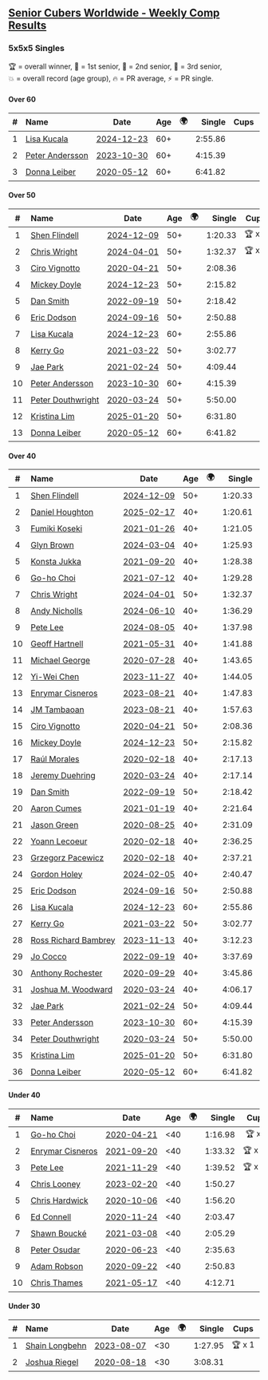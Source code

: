 <style>table {white-space: nowrap;}</style>
<link rel="stylesheet" type="text/css" href="/scw-comp/css/flags.css" />

## [Senior Cubers Worldwide - Weekly Comp Results](/scw-comp/results/)
### 5x5x5 Singles

<span style="white-space: nowrap;">🏆 = overall winner</span>, <span style="white-space: nowrap;">🥇 = 1st senior</span>, <span style="white-space: nowrap;">🥈 = 2nd senior</span>, <span style="white-space: nowrap;">🥉 = 3rd senior</span>, <span style="white-space: nowrap;">💥 = overall record (age group)</span>, <span style="white-space: nowrap;">🔥 = PR average</span>, <span style="white-space: nowrap;">⚡ = PR single</span>.

#### Over 60

| # | Name | Date | Age | 🌍 | Single | Cups | Medals | Achievements | Video |
| :--: | :-- | :--: | :--: | :--: | --: | :--: | :-- | :-- | :-- |
| 1 | [Lisa Kucala](../../persons/lisa_kucala/555.md) | [2024-12-23](../../results/2024-12-23/555.md) | 60+ | <i class="flag flag-US" /> | 2:55.86 |  | 🥉 x 1 | 💥 x 7, 🔥 x 4, ⚡ x 10 | [Desktop](https://www.facebook.com/events/611146718114819/permalink/613950114501146) / [Mobile](https://m.facebook.com/events/611146718114819?view=permalink&id=613950114501146) |
| 2 | [Peter Andersson](../../persons/peter_andersson/555.md) | [2023-10-30](../../results/2023-10-30/555.md) | 60+ | <i class="flag flag-SE" /> | 4:15.39 |  |  | 💥 x 2, 🔥 x 2, ⚡ x 2 | [Desktop](https://www.facebook.com/events/366558396032988/permalink/370587502296744) / [Mobile](https://m.facebook.com/events/366558396032988?view=permalink&id=370587502296744) |
| 3 | [Donna Leiber](../../persons/donna_leiber/555.md) | [2020-05-12](../../results/2020-05-12/555.md) | 60+ | <i class="flag flag-US" /> | 6:41.82 |  |  | 💥 x 1, ⚡ x 1 | [Desktop](https://www.facebook.com/events/276138643524223/permalink/278589523279135) / [Mobile](https://m.facebook.com/events/276138643524223?view=permalink&id=278589523279135) |

#### Over 50

| # | Name | Date | Age | 🌍 | Single | Cups | Medals | Achievements | Video |
| :--: | :-- | :--: | :--: | :--: | --: | :--: | :-- | :-- | :-- |
| 1 | [Shen Flindell](../../persons/shen_flindell/555.md) | [2024-12-09](../../results/2024-12-09/555.md) | 50+ | <i class="flag flag-AU" /> | 1:20.33 | 🏆 x 2 | 🥇 x 2, 🥈 x 9, 🥉 x 6 | 💥 x 3, 🔥 x 3, ⚡ x 4 | [Desktop](https://www.facebook.com/745394767/videos/1106123511146751) / [Mobile](https://m.facebook.com/745394767/videos/1106123511146751) |
| 2 | [Chris Wright](../../persons/chris_wright/555.md) | [2024-04-01](../../results/2024-04-01/555.md) | 50+ | <i class="flag flag-GB" /> | 1:32.37 | 🏆 x 1 | 🥇 x 2, 🥈 x 9, 🥉 x 1 | 💥 x 7, 🔥 x 3, ⚡ x 7 | [Desktop](https://www.facebook.com/events/3767623586842150/permalink/3775345312736644) / [Mobile](https://m.facebook.com/events/3767623586842150?view=permalink&id=3775345312736644) |
| 3 | [Ciro Vignotto](../../persons/ciro_vignotto/555.md) | [2020-04-21](../../results/2020-04-21/555.md) | 50+ | <i class="flag flag-IT" /> | 2:08.36 |  | 🥈 x 1, 🥉 x 2 | 🔥 x 2, ⚡ x 3 | [Desktop](https://www.facebook.com/ciro.vignotto/videos/10221784538578284) / [Mobile](https://m.facebook.com/ciro.vignotto/videos/10221784538578284) |
| 4 | [Mickey Doyle](../../persons/mickey_doyle/555.md) | [2024-12-23](../../results/2024-12-23/555.md) | 50+ | <i class="flag flag-US" /> | 2:15.82 |  | 🥈 x 4, 🥉 x 14 | 🔥 x 17, ⚡ x 14 | [Desktop](https://www.facebook.com/events/611146718114819/permalink/620251747204316) / [Mobile](https://m.facebook.com/events/611146718114819?view=permalink&id=620251747204316) |
| 5 | [Dan Smith](../../persons/dan_smith/555.md) | [2022-09-19](../../results/2022-09-19/555.md) | 50+ | <i class="flag flag-US" /> | 2:18.42 |  | 🥇 x 5, 🥈 x 21, 🥉 x 34 | 💥 x 1, 🔥 x 3, ⚡ x 3 | [Desktop](https://www.facebook.com/events/450657513693488/permalink/455553443203895) / [Mobile](https://m.facebook.com/events/450657513693488?view=permalink&id=455553443203895) |
| 6 | [Eric Dodson](../../persons/eric_dodson/555.md) | [2024-09-16](../../results/2024-09-16/555.md) | 50+ | <i class="flag flag-US" /> | 2:50.88 |  | 🥉 x 2 | 🔥 x 3, ⚡ x 2 | [Desktop](https://www.facebook.com/events/1169142974162460/permalink/1171315840611840) / [Mobile](https://m.facebook.com/events/1169142974162460?view=permalink&id=1171315840611840) |
| 7 | [Lisa Kucala](../../persons/lisa_kucala/555.md) | [2024-12-23](../../results/2024-12-23/555.md) | 60+ | <i class="flag flag-US" /> | 2:55.86 |  | 🥉 x 1 | 💥 x 7, 🔥 x 4, ⚡ x 10 | [Desktop](https://www.facebook.com/events/611146718114819/permalink/613950114501146) / [Mobile](https://m.facebook.com/events/611146718114819?view=permalink&id=613950114501146) |
| 8 | [Kerry Go](../../persons/kerry_go/555.md) | [2021-03-22](../../results/2021-03-22/555.md) | 50+ | <i class="flag flag-US" /> | 3:02.77 |  | 🥉 x 1 | 🔥 x 2, ⚡ x 2 | [Desktop](https://www.facebook.com/events/2537500386546221/permalink/2547142182248708) / [Mobile](https://m.facebook.com/events/2537500386546221?view=permalink&id=2547142182248708) |
| 9 | [Jae Park](../../persons/jae_park/555.md) | [2021-02-24](../../results/2021-02-24/555.md) | 50+ | <i class="flag flag-US" /> | 4:09.44 |  | 🥉 x 4 | 🔥 x 3, ⚡ x 7 | [Desktop](https://www.facebook.com/events/256148192722702/permalink/258882652449256) / [Mobile](https://m.facebook.com/events/256148192722702?view=permalink&id=258882652449256) |
| 10 | [Peter Andersson](../../persons/peter_andersson/555.md) | [2023-10-30](../../results/2023-10-30/555.md) | 60+ | <i class="flag flag-SE" /> | 4:15.39 |  |  | 💥 x 2, 🔥 x 2, ⚡ x 2 | [Desktop](https://www.facebook.com/events/366558396032988/permalink/370587502296744) / [Mobile](https://m.facebook.com/events/366558396032988?view=permalink&id=370587502296744) |
| 11 | [Peter Douthwright](../../persons/peter_douthwright/555.md) | [2020-03-24](../../results/2020-03-24/555.md) | 50+ | <i class="flag flag-CA" /> | 5:50.00 |  |  | ⚡ x 1 | [Desktop](https://www.facebook.com/events/5078365835514885/permalink/5098666160151519) / [Mobile](https://m.facebook.com/events/5078365835514885?view=permalink&id=5098666160151519) |
| 12 | [Kristina Lim](../../persons/kristina_lim/555.md) | [2025-01-20](../../results/2025-01-20/555.md) | 50+ | <i class="flag flag-US" /> | 6:31.80 |  |  | ⚡ x 1 | [Desktop](https://www.facebook.com/1045330593/videos/1599708930672605) / [Mobile](https://m.facebook.com/1045330593/videos/1599708930672605) |
| 13 | [Donna Leiber](../../persons/donna_leiber/555.md) | [2020-05-12](../../results/2020-05-12/555.md) | 60+ | <i class="flag flag-US" /> | 6:41.82 |  |  | 💥 x 1, ⚡ x 1 | [Desktop](https://www.facebook.com/events/276138643524223/permalink/278589523279135) / [Mobile](https://m.facebook.com/events/276138643524223?view=permalink&id=278589523279135) |

#### Over 40

| # | Name | Date | Age | 🌍 | Single | Cups | Medals | Achievements | Video |
| :--: | :-- | :--: | :--: | :--: | --: | :--: | :-- | :-- | :-- |
| 1 | [Shen Flindell](../../persons/shen_flindell/555.md) | [2024-12-09](../../results/2024-12-09/555.md) | 50+ | <i class="flag flag-AU" /> | 1:20.33 | 🏆 x 2 | 🥇 x 2, 🥈 x 9, 🥉 x 6 | 💥 x 3, 🔥 x 3, ⚡ x 4 | [Desktop](https://www.facebook.com/745394767/videos/1106123511146751) / [Mobile](https://m.facebook.com/745394767/videos/1106123511146751) |
| 2 | [Daniel Houghton](../../persons/daniel_houghton/555.md) | [2025-02-17](../../results/2025-02-17/555.md) | 40+ | <i class="flag flag-CH" /> | 1:20.61 | 🏆 x 60 | 🥇 x 62, 🥈 x 5, 🥉 x 1 | 💥 x 1, 🔥 x 9, ⚡ x 7 | [Desktop](https://www.facebook.com/events/932951942320656/permalink/936198465329337) / [Mobile](https://m.facebook.com/events/932951942320656?view=permalink&id=936198465329337) |
| 3 | [Fumiki Koseki](../../persons/fumiki_koseki/555.md) | [2021-01-26](../../results/2021-01-26/555.md) | 40+ | <i class="flag flag-JP" /> | 1:21.05 | 🏆 x 24 | 🥇 x 24 | 💥 x 7, 🔥 x 6, ⚡ x 4 | [Desktop](https://www.facebook.com/events/886756952081472/permalink/890724758351358) / [Mobile](https://m.facebook.com/events/886756952081472?view=permalink&id=890724758351358) |
| 4 | [Glyn Brown](../../persons/glyn_brown/555.md) | [2024-03-04](../../results/2024-03-04/555.md) | 40+ | <i class="flag flag-GB" /> | 1:25.93 | 🏆 x 2 | 🥇 x 3, 🥈 x 20, 🥉 x 9 | 🔥 x 10, ⚡ x 6 | [Desktop](https://www.facebook.com/events/3564311457163699/permalink/3566790463582465) / [Mobile](https://m.facebook.com/events/3564311457163699?view=permalink&id=3566790463582465) |
| 5 | [Konsta Jukka](../../persons/konsta_jukka/555.md) | [2021-09-20](../../results/2021-09-20/555.md) | 40+ | <i class="flag flag-FI" /> | 1:28.38 | 🏆 x 5 | 🥇 x 7, 🥈 x 9 | 🔥 x 6, ⚡ x 4 | [Desktop](https://www.facebook.com/events/4223726381008841/permalink/4267613246620154) / [Mobile](https://m.facebook.com/events/4223726381008841?view=permalink&id=4267613246620154) |
| 6 | [Go-ho Choi](../../persons/go_ho_choi/555.md) | [2021-07-12](../../results/2021-07-12/555.md) | 40+ | <i class="flag flag-KR" /> | 1:29.28 | 🏆 x 6 | 🥇 x 1 | 💥 x 3, 🔥 x 2, ⚡ x 4 | [Desktop](https://www.facebook.com/events/3019269651530977/permalink/3043705852420690) / [Mobile](https://m.facebook.com/events/3019269651530977?view=permalink&id=3043705852420690) |
| 7 | [Chris Wright](../../persons/chris_wright/555.md) | [2024-04-01](../../results/2024-04-01/555.md) | 50+ | <i class="flag flag-GB" /> | 1:32.37 | 🏆 x 1 | 🥇 x 2, 🥈 x 9, 🥉 x 1 | 💥 x 7, 🔥 x 3, ⚡ x 7 | [Desktop](https://www.facebook.com/events/3767623586842150/permalink/3775345312736644) / [Mobile](https://m.facebook.com/events/3767623586842150?view=permalink&id=3775345312736644) |
| 8 | [Andy Nicholls](../../persons/andy_nicholls/555.md) | [2024-06-10](../../results/2024-06-10/555.md) | 40+ | <i class="flag flag-GB" /> | 1:36.29 | 🏆 x 12 | 🥇 x 14, 🥈 x 3 | 💥 x 3, 🔥 x 3, ⚡ x 4 | [Desktop](https://www.facebook.com/events/804039971828225/permalink/804553215110234) / [Mobile](https://m.facebook.com/events/804039971828225?view=permalink&id=804553215110234) |
| 9 | [Pete Lee](../../persons/pete_lee/555.md) | [2024-08-05](../../results/2024-08-05/555.md) | 40+ | <i class="flag flag-GB" /> | 1:37.98 | 🏆 x 12 | 🥈 x 1, 🥉 x 9 | 🔥 x 19, ⚡ x 14 | [Desktop](https://www.facebook.com/events/843031524469348/permalink/847730497332784) / [Mobile](https://m.facebook.com/events/843031524469348?view=permalink&id=847730497332784) |
| 10 | [Geoff Hartnell](../../persons/geoff_hartnell/555.md) | [2021-05-31](../../results/2021-05-31/555.md) | 40+ | <i class="flag flag-GB" /> | 1:41.88 | 🏆 x 2 | 🥇 x 17, 🥈 x 30, 🥉 x 7 | 🔥 x 7, ⚡ x 5 | [Desktop](https://www.facebook.com/events/1677723082618127/permalink/1682425648814537) / [Mobile](https://m.facebook.com/events/1677723082618127?view=permalink&id=1682425648814537) |
| 11 | [Michael George](../../persons/michael_george/555.md) | [2020-07-28](../../results/2020-07-28/555.md) | 40+ | <i class="flag flag-GB" /> | 1:43.65 | 🏆 x 1 | 🥇 x 2, 🥈 x 4, 🥉 x 9 | 🔥 x 5, ⚡ x 5 | [Desktop](https://www.facebook.com/michael.george.545/videos/10214080539327846) / [Mobile](https://m.facebook.com/michael.george.545/videos/10214080539327846) |
| 12 | [Yi-Wei Chen](../../persons/yi_wei_chen/555.md) | [2023-11-27](../../results/2023-11-27/555.md) | 40+ | <i class="flag flag-TW" /> | 1:44.05 | 🏆 x 2 | 🥇 x 4, 🥈 x 19, 🥉 x 14 | 🔥 x 21, ⚡ x 20 | [Desktop](https://www.facebook.com/events/305565215720258/permalink/311940291749417) / [Mobile](https://m.facebook.com/events/305565215720258?view=permalink&id=311940291749417) |
| 13 | [Enrymar Cisneros](../../persons/enrymar_cisneros/555.md) | [2023-08-21](../../results/2023-08-21/555.md) | 40+ | <i class="flag flag-VE" /> | 1:47.83 | 🏆 x 21 | 🥈 x 1 | 🔥 x 9, ⚡ x 9 | [Desktop](https://www.facebook.com/events/605466225085334/permalink/608408684791088) / [Mobile](https://m.facebook.com/events/605466225085334?view=permalink&id=608408684791088) |
| 14 | [JM Tambaoan](../../persons/jm_tambaoan/555.md) | [2023-08-21](../../results/2023-08-21/555.md) | 40+ | <i class="flag flag-PH" /> | 1:57.63 | 🏆 x 2 | 🥇 x 6, 🥈 x 9, 🥉 x 12 | 🔥 x 12, ⚡ x 10 | [Desktop](https://www.facebook.com/events/605466225085334/permalink/612179904413966) / [Mobile](https://m.facebook.com/events/605466225085334?view=permalink&id=612179904413966) |
| 15 | [Ciro Vignotto](../../persons/ciro_vignotto/555.md) | [2020-04-21](../../results/2020-04-21/555.md) | 50+ | <i class="flag flag-IT" /> | 2:08.36 |  | 🥈 x 1, 🥉 x 2 | 🔥 x 2, ⚡ x 3 | [Desktop](https://www.facebook.com/ciro.vignotto/videos/10221784538578284) / [Mobile](https://m.facebook.com/ciro.vignotto/videos/10221784538578284) |
| 16 | [Mickey Doyle](../../persons/mickey_doyle/555.md) | [2024-12-23](../../results/2024-12-23/555.md) | 50+ | <i class="flag flag-US" /> | 2:15.82 |  | 🥈 x 4, 🥉 x 14 | 🔥 x 17, ⚡ x 14 | [Desktop](https://www.facebook.com/events/611146718114819/permalink/620251747204316) / [Mobile](https://m.facebook.com/events/611146718114819?view=permalink&id=620251747204316) |
| 17 | [Raúl Morales](../../persons/raul_morales/555.md) | [2020-02-18](../../results/2020-02-18/555.md) | 40+ | <i class="flag flag-ES" /> | 2:17.13 |  |  | 🔥 x 1, ⚡ x 1 | |
| 18 | [Jeremy Duehring](../../persons/jeremy_duehring/555.md) | [2020-03-24](../../results/2020-03-24/555.md) | 40+ | <i class="flag flag-US" /> | 2:17.14 |  |  | 🔥 x 1, ⚡ x 1 | [Desktop](https://www.facebook.com/events/5078365835514885/permalink/5082560948428707) / [Mobile](https://m.facebook.com/events/5078365835514885?view=permalink&id=5082560948428707) |
| 19 | [Dan Smith](../../persons/dan_smith/555.md) | [2022-09-19](../../results/2022-09-19/555.md) | 50+ | <i class="flag flag-US" /> | 2:18.42 |  | 🥇 x 5, 🥈 x 21, 🥉 x 34 | 💥 x 1, 🔥 x 3, ⚡ x 3 | [Desktop](https://www.facebook.com/events/450657513693488/permalink/455553443203895) / [Mobile](https://m.facebook.com/events/450657513693488?view=permalink&id=455553443203895) |
| 20 | [Aaron Cumes](../../persons/aaron_cumes/555.md) | [2021-01-19](../../results/2021-01-19/555.md) | 40+ | <i class="flag flag-GB" /> | 2:21.64 |  | 🥉 x 3 | 🔥 x 4, ⚡ x 3 | [Desktop](https://www.facebook.com/events/801984480354340/permalink/804512616768193) / [Mobile](https://m.facebook.com/events/801984480354340?view=permalink&id=804512616768193) |
| 21 | [Jason Green](../../persons/jason_green/555.md) | [2020-08-25](../../results/2020-08-25/555.md) | 40+ | <i class="flag flag-US" /> | 2:31.09 |  | 🥈 x 1 | 🔥 x 2, ⚡ x 2 | [Desktop](https://www.facebook.com/jasongreenbowler/videos/10163944661080425) / [Mobile](https://m.facebook.com/jasongreenbowler/videos/10163944661080425) |
| 22 | [Yoann Lecoeur](../../persons/yoann_lecoeur/555.md) | [2020-02-18](../../results/2020-02-18/555.md) | 40+ | <i class="flag flag-FR" /> | 2:36.25 |  |  | 🔥 x 1, ⚡ x 1 | [Desktop](https://www.facebook.com/events/538921670053895/permalink/541223923157003) / [Mobile](https://m.facebook.com/events/538921670053895?view=permalink&id=541223923157003) |
| 23 | [Grzegorz Pacewicz](../../persons/grzegorz_pacewicz/555.md) | [2020-02-18](../../results/2020-02-18/555.md) | 40+ | <i class="flag flag-PL" /> | 2:37.21 |  |  | 🔥 x 1, ⚡ x 1 | |
| 24 | [Gordon Holey](../../persons/gordon_holey/555.md) | [2024-02-05](../../results/2024-02-05/555.md) | 40+ | <i class="flag flag-US" /> | 2:40.47 |  |  | 🔥 x 4, ⚡ x 4 | [Desktop](https://www.facebook.com/766997877/videos/945672719800248) / [Mobile](https://m.facebook.com/766997877/videos/945672719800248) |
| 25 | [Eric Dodson](../../persons/eric_dodson/555.md) | [2024-09-16](../../results/2024-09-16/555.md) | 50+ | <i class="flag flag-US" /> | 2:50.88 |  | 🥉 x 2 | 🔥 x 3, ⚡ x 2 | [Desktop](https://www.facebook.com/events/1169142974162460/permalink/1171315840611840) / [Mobile](https://m.facebook.com/events/1169142974162460?view=permalink&id=1171315840611840) |
| 26 | [Lisa Kucala](../../persons/lisa_kucala/555.md) | [2024-12-23](../../results/2024-12-23/555.md) | 60+ | <i class="flag flag-US" /> | 2:55.86 |  | 🥉 x 1 | 💥 x 7, 🔥 x 4, ⚡ x 10 | [Desktop](https://www.facebook.com/events/611146718114819/permalink/613950114501146) / [Mobile](https://m.facebook.com/events/611146718114819?view=permalink&id=613950114501146) |
| 27 | [Kerry Go](../../persons/kerry_go/555.md) | [2021-03-22](../../results/2021-03-22/555.md) | 50+ | <i class="flag flag-US" /> | 3:02.77 |  | 🥉 x 1 | 🔥 x 2, ⚡ x 2 | [Desktop](https://www.facebook.com/events/2537500386546221/permalink/2547142182248708) / [Mobile](https://m.facebook.com/events/2537500386546221?view=permalink&id=2547142182248708) |
| 28 | [Ross Richard Bambrey](../../persons/ross_richard_bambrey/555.md) | [2023-11-13](../../results/2023-11-13/555.md) | 40+ | <i class="flag flag-GB" /> | 3:12.23 |  |  | 🔥 x 2, ⚡ x 2 | [Desktop](https://www.facebook.com/536706331/videos/231044443206337) / [Mobile](https://m.facebook.com/536706331/videos/231044443206337) |
| 29 | [Jo Cocco](../../persons/jo_cocco/555.md) | [2022-09-19](../../results/2022-09-19/555.md) | 40+ | <i class="flag flag-GB" /> | 3:37.69 |  | 🥉 x 1 | 🔥 x 2, ⚡ x 3 | [Desktop](https://www.facebook.com/JoCocco/videos/398485692303785) / [Mobile](https://m.facebook.com/JoCocco/videos/398485692303785) |
| 30 | [Anthony Rochester](../../persons/anthony_rochester/555.md) | [2020-09-29](../../results/2020-09-29/555.md) | 40+ | <i class="flag flag-AU" /> | 3:45.86 |  |  | 🔥 x 1, ⚡ x 1 | [Desktop](https://www.facebook.com/events/427181104911253/permalink/430348604594503) / [Mobile](https://m.facebook.com/events/427181104911253?view=permalink&id=430348604594503) |
| 31 | [Joshua M. Woodward](../../persons/joshua_m_woodward/555.md) | [2020-03-24](../../results/2020-03-24/555.md) | 40+ | <i class="flag flag-US" /> | 4:06.17 |  |  | 🔥 x 1, ⚡ x 1 | [Desktop](https://www.facebook.com/events/5078365835514885/permalink/5101597413191727) / [Mobile](https://m.facebook.com/events/5078365835514885?view=permalink&id=5101597413191727) |
| 32 | [Jae Park](../../persons/jae_park/555.md) | [2021-02-24](../../results/2021-02-24/555.md) | 50+ | <i class="flag flag-US" /> | 4:09.44 |  | 🥉 x 4 | 🔥 x 3, ⚡ x 7 | [Desktop](https://www.facebook.com/events/256148192722702/permalink/258882652449256) / [Mobile](https://m.facebook.com/events/256148192722702?view=permalink&id=258882652449256) |
| 33 | [Peter Andersson](../../persons/peter_andersson/555.md) | [2023-10-30](../../results/2023-10-30/555.md) | 60+ | <i class="flag flag-SE" /> | 4:15.39 |  |  | 💥 x 2, 🔥 x 2, ⚡ x 2 | [Desktop](https://www.facebook.com/events/366558396032988/permalink/370587502296744) / [Mobile](https://m.facebook.com/events/366558396032988?view=permalink&id=370587502296744) |
| 34 | [Peter Douthwright](../../persons/peter_douthwright/555.md) | [2020-03-24](../../results/2020-03-24/555.md) | 50+ | <i class="flag flag-CA" /> | 5:50.00 |  |  | ⚡ x 1 | [Desktop](https://www.facebook.com/events/5078365835514885/permalink/5098666160151519) / [Mobile](https://m.facebook.com/events/5078365835514885?view=permalink&id=5098666160151519) |
| 35 | [Kristina Lim](../../persons/kristina_lim/555.md) | [2025-01-20](../../results/2025-01-20/555.md) | 50+ | <i class="flag flag-US" /> | 6:31.80 |  |  | ⚡ x 1 | [Desktop](https://www.facebook.com/1045330593/videos/1599708930672605) / [Mobile](https://m.facebook.com/1045330593/videos/1599708930672605) |
| 36 | [Donna Leiber](../../persons/donna_leiber/555.md) | [2020-05-12](../../results/2020-05-12/555.md) | 60+ | <i class="flag flag-US" /> | 6:41.82 |  |  | 💥 x 1, ⚡ x 1 | [Desktop](https://www.facebook.com/events/276138643524223/permalink/278589523279135) / [Mobile](https://m.facebook.com/events/276138643524223?view=permalink&id=278589523279135) |

#### Under 40

| # | Name | Date | Age | 🌍 | Single | Cups | Medals | Achievements | Video |
| :--: | :-- | :--: | :--: | :--: | --: | :--: | :-- | :-- | :-- |
| 1 | [Go-ho Choi](../../persons/go_ho_choi/555.md) | [2020-04-21](../../results/2020-04-21/555.md) | <40 | <i class="flag flag-KR" /> | 1:16.98 | 🏆 x 6 | 🥇 x 1 | 💥 x 3, 🔥 x 2, ⚡ x 4 | [Desktop](https://www.facebook.com/events/538096063773916/permalink/542383880011801) / [Mobile](https://m.facebook.com/events/538096063773916?view=permalink&id=542383880011801) |
| 2 | [Enrymar Cisneros](../../persons/enrymar_cisneros/555.md) | [2021-09-20](../../results/2021-09-20/555.md) | <40 | <i class="flag flag-VE" /> | 1:33.32 | 🏆 x 21 | 🥈 x 1 | 🔥 x 9, ⚡ x 9 | [Desktop](https://www.facebook.com/events/4223726381008841/permalink/4268740933174052) / [Mobile](https://m.facebook.com/events/4223726381008841?view=permalink&id=4268740933174052) |
| 3 | [Pete Lee](../../persons/pete_lee/555.md) | [2021-11-29](../../results/2021-11-29/555.md) | <40 | <i class="flag flag-GB" /> | 1:39.52 | 🏆 x 12 | 🥈 x 1, 🥉 x 9 | 🔥 x 19, ⚡ x 14 | [Desktop](https://www.facebook.com/events/293852429335502/permalink/297867055600706) / [Mobile](https://m.facebook.com/events/293852429335502?view=permalink&id=297867055600706) |
| 4 | [Chris Looney](../../persons/chris_looney/555.md) | [2023-02-20](../../results/2023-02-20/555.md) | <40 | <i class="flag flag-US" /> | 1:50.27 |  |  | 🔥 x 6, ⚡ x 7 | [Desktop](https://www.facebook.com/chris.looney/videos/1255430081748017) / [Mobile](https://m.facebook.com/chris.looney/videos/1255430081748017) |
| 5 | [Chris Hardwick](../../persons/chris_hardwick/555.md) | [2020-10-06](../../results/2020-10-06/555.md) | <40 | <i class="flag flag-US" /> | 1:56.20 |  |  | 🔥 x 2, ⚡ x 3 | [Desktop](https://www.facebook.com/events/2766581680255939/permalink/2771755536405220) / [Mobile](https://m.facebook.com/events/2766581680255939?view=permalink&id=2771755536405220) |
| 6 | [Ed Connell](../../persons/ed_connell/555.md) | [2020-11-24](../../results/2020-11-24/555.md) | <40 | <i class="flag flag-IE" /> | 2:03.47 |  |  | 🔥 x 5, ⚡ x 6 | [Desktop](https://www.facebook.com/events/383885642947563/permalink/388119865857474) / [Mobile](https://m.facebook.com/events/383885642947563?view=permalink&id=388119865857474) |
| 7 | [Shawn Boucké](../../persons/shawn_boucke/555.md) | [2021-03-08](../../results/2021-03-08/555.md) | <40 | <i class="flag flag-US" /> | 2:05.29 |  |  | 🔥 x 1, ⚡ x 1 | [Desktop](https://www.facebook.com/events/161142189072151/permalink/163133008873069) / [Mobile](https://m.facebook.com/events/161142189072151?view=permalink&id=163133008873069) |
| 8 | [Peter Osudar](../../persons/peter_osudar/555.md) | [2020-06-23](../../results/2020-06-23/555.md) | <40 | <i class="flag flag-CA" /> | 2:35.63 |  |  | 🔥 x 1, ⚡ x 1 | [Desktop](https://www.facebook.com/events/268636114456043/permalink/276010010385320) / [Mobile](https://m.facebook.com/events/268636114456043?view=permalink&id=276010010385320) |
| 9 | [Adam Robson](../../persons/adam_robson/555.md) | [2020-09-22](../../results/2020-09-22/555.md) | <40 | <i class="flag flag-GB" /> | 2:50.83 |  |  | 🔥 x 2, ⚡ x 3 | [Desktop](https://www.facebook.com/100005428097972/videos/1476586795865576) / [Mobile](https://m.facebook.com/100005428097972/videos/1476586795865576) |
| 10 | [Chris Thames](../../persons/chris_thames/555.md) | [2021-05-17](../../results/2021-05-17/555.md) | <40 | <i class="flag flag-US" /> | 4:12.71 |  |  | ⚡ x 5 | [Desktop](https://www.facebook.com/events/373354890741855/permalink/377202487023762) / [Mobile](https://m.facebook.com/events/373354890741855?view=permalink&id=377202487023762) |

#### Under 30

| # | Name | Date | Age | 🌍 | Single | Cups | Medals | Achievements | Video |
| :--: | :-- | :--: | :--: | :--: | --: | :--: | :-- | :-- | :-- |
| 1 | [Shain Longbehn](../../persons/shain_longbehn/555.md) | [2023-08-07](../../results/2023-08-07/555.md) | <30 | <i class="flag flag-US" /> | 1:27.95 | 🏆 x 1 |  | 🔥 x 1, ⚡ x 1 | [Desktop](https://www.facebook.com/100053353548923/videos/107930859068927) / [Mobile](https://m.facebook.com/100053353548923/videos/107930859068927) |
| 2 | [Joshua Riegel](../../persons/joshua_riegel/555.md) | [2020-08-18](../../results/2020-08-18/555.md) | <30 | <i class="flag flag-US" /> | 3:08.31 |  |  | 🔥 x 3, ⚡ x 3 | [Desktop](https://www.facebook.com/events/3231806576868309/permalink/3239487379433562) / [Mobile](https://m.facebook.com/events/3231806576868309?view=permalink&id=3239487379433562) |


<!-- Global site tag (gtag.js) - Google Analytics -->
<script async src="https://www.googletagmanager.com/gtag/js?id=UA-86348435-3"></script>
<script>window.dataLayer = window.dataLayer || []; function gtag() {dataLayer.push(arguments);} gtag('js', new Date()); gtag('config', 'UA-86348435-3');</script>
